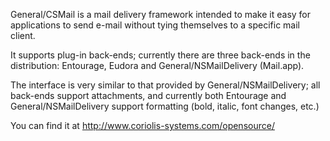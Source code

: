 General/CSMail is a mail delivery framework intended to make it easy for applications to send e-mail without tying themselves to a specific mail client.

It supports plug-in back-ends; currently there are three back-ends in the distribution: Entourage, Eudora and General/NSMailDelivery (Mail.app).

The interface is very similar to that provided by General/NSMailDelivery; all back-ends support attachments, and currently both Entourage and General/NSMailDelivery support formatting (bold, italic, font changes, etc.)

You can find it at http://www.coriolis-systems.com/opensource/